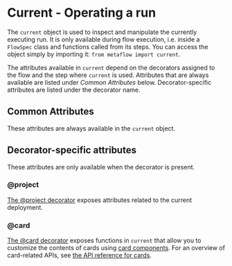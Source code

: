 # Current - Operating a run

<!-- WARNING: THIS FILE WAS AUTOGENERATED! DO NOT EDIT! Instead, edit the notebook w/the location & name as this file. -->

The `current` object is used to inspect and manipulate the currently executing run. It is only available during flow execution, i.e. inside a `FlowSpec` class and functions called from its steps. You can access the object simply by importing it: `from metaflow import current`.

The attributes available in `current` depend on the decorators assigned to the flow and the step where `current` is used. Attributes that are always available are listed under *Common Attributes* below. Decorator-specific attributes are listed under the decorator name.

## Common Attributes

These attributes are always available in the `current` object.


<DocSection type="property" name="current.is_running_flow" module="__main__" show_import="False" heading_level="4">

<Description summary="Returns True if called inside a running Flow, False otherwise.\n\nYou can use this property e.g. inside a library to choose the desired\nbehavior depending on the execution context.\n" />
<ParamSection name="Returns">
<Parameter type="bool" desc="True if called inside a run, False otherwise." />
</ParamSection>
</DocSection>



<DocSection type="property" name="current.flow_name" module="__main__" show_import="False" heading_level="4">

<Description summary="The name of the currently executing flow.\n" />
<ParamSection name="Returns">
<Parameter type="str" desc="Flow name." />
</ParamSection>
</DocSection>



<DocSection type="property" name="current.run_id" module="__main__" show_import="False" heading_level="4">

<Description summary="The run ID of the currently executing run.\n" />
<ParamSection name="Returns">
<Parameter type="str" desc="Run ID." />
</ParamSection>
</DocSection>



<DocSection type="property" name="current.step_name" module="__main__" show_import="False" heading_level="4">

<Description summary="The name of the currently executing step.\n" />
<ParamSection name="Returns">
<Parameter type="str" desc="Step name." />
</ParamSection>
</DocSection>



<DocSection type="property" name="current.task_id" module="__main__" show_import="False" heading_level="4">

<Description summary="The task ID of the currently executing task.\n" />
<ParamSection name="Returns">
<Parameter type="str" desc="Task ID." />
</ParamSection>
</DocSection>



<DocSection type="property" name="current.retry_count" module="__main__" show_import="False" heading_level="4">

<Description summary="The index of the task execution attempt.\n\nThis property returns 0 for the first attempt to execute the task.\nIf the @retry decorator is used and the first attempt fails, this\nproperty returns the number of times the task was attempted prior\nto the current attempt.\n" />
<ParamSection name="Returns">
<Parameter type="int" desc="The retry count." />
</ParamSection>
</DocSection>



<DocSection type="property" name="current.origin_run_id" module="__main__" show_import="False" heading_level="4">

<Description summary="The run ID of the original run this run was resumed from.\n\nThis property returns None for ordinary runs. If the run\nwas started by the resume command, the property returns\nthe ID of the original run.\n\nYou can use this property to detect if the run is resumed\nor not.\n" />
<ParamSection name="Returns">
<Parameter type="str" desc="Run ID of the original run." />
</ParamSection>
</DocSection>



<DocSection type="property" name="current.pathspec" module="__main__" show_import="False" heading_level="4">

<Description summary="Pathspec of the current run, i.e. a unique\nidentifier of the current task. The returned\nstring follows this format:\n```\n{flow_name}/{run_id}/{step_name}/{task_id}\n```\n" />
<ParamSection name="Returns">
<Parameter type="str" desc="Pathspec." />
</ParamSection>
</DocSection>



<DocSection type="property" name="current.namespace" module="__main__" show_import="False" heading_level="4">

<Description summary="The current namespace.\n" />
<ParamSection name="Returns">
<Parameter type="str" desc="Namespace." />
</ParamSection>
</DocSection>



<DocSection type="property" name="current.username" module="__main__" show_import="False" heading_level="4">

<Description summary="The name of the user who started the run, if available.\n" />
<ParamSection name="Returns">
<Parameter type="str" desc="User name." />
</ParamSection>
</DocSection>


## Decorator-specific attributes

These attributes are only available when the decorator is present.

### @project

[The @project decorator](/production/coordinating-larger-metaflow-projects) exposes attributes related to the current deployment.


<DocSection type="property" name="current.project_name" module="__main__" show_import="False" heading_level="4">

<Description summary="The name of the project assigned to this flow,\ni.e. `X` in `@project(name=X)`.\n" />
<ParamSection name="Returns">
<Parameter type="str" desc="Project name." />
</ParamSection>
</DocSection>



<DocSection type="property" name="current.project_flow_name" module="__main__" show_import="False" heading_level="4">

<Description summary="The flow name prefixed with the current project\nand branch. This name identifies the deployment\non a production scheduler.\n" />
<ParamSection name="Returns">
<Parameter type="str" desc="Flow name prefixed with project information." />
</ParamSection>
</DocSection>



<DocSection type="property" name="current.branch_name" module="__main__" show_import="False" heading_level="4">

<Description summary="The current branch, i.e. `X` in\n`--branch=X` set during deployment.\n" />
<ParamSection name="Returns">
<Parameter type="str" desc="Branch name." />
</ParamSection>
</DocSection>



<DocSection type="property" name="current.is_user_branch" module="__main__" show_import="False" heading_level="4">

<Description summary="True if the flow is deployed without a\nspecific `--branch` or a `--production` flag.\n" />
<ParamSection name="Returns">
<Parameter type="bool" desc="True if the deployment does not correspond to a specific branch." />
</ParamSection>
</DocSection>



<DocSection type="property" name="current.is_production" module="__main__" show_import="False" heading_level="4">

<Description summary="True if the flow is deployed with the `--production`\nflag.\n" />
<ParamSection name="Returns">
<Parameter type="bool" desc="True if the flow is deployed in `--production`." />
</ParamSection>
</DocSection>


### @card

[The @card decorator](/metaflow/visualizing-results) exposes functions in `current` that allow you to customize
the contents of cards using [card components](/api/cards#Card-components). For an overview of card-related APIs, see [the API reference for cards](/api/cards).


<DocSection type="method" name="current.card.__getitem__" module="metaflow" show_import="False" heading_level="4" link="https://github.com/Netflix/metaflow/tree/master/__main__.py#L27">
<SigArgSection>
<SigArg name="self" />
</SigArgSection>
<Description summary="Choose a specific card for manipulation." extended_summary="When multiple @card decorators are present, you can add an\n`ID` to distinguish between them, `@card(id=ID)`. This allows you\nto add components to a specific card like this:\n```\ncurrent.card[ID].append(component)\n```" />
<ParamSection name="Parameters">
	<Parameter name="key" type="str" desc="Card ID." />
</ParamSection>
<ParamSection name="Returns">
	<Parameter type="CardComponentCollector" desc="An object with `append` and `extend` calls which allow you to\nadd components to the chosen card." />
</ParamSection>
</DocSection>



<DocSection type="method" name="current.card.__setitem__" module="metaflow" show_import="False" heading_level="4" link="https://github.com/Netflix/metaflow/tree/master/__main__.py#L29">
<SigArgSection>
<SigArg name="self" />
</SigArgSection>
<Description summary="Specify components of the chosen card." extended_summary="Instead of adding components to a card individually with `current.card[ID].append(component)`,\nuse this method to assign a list of components to a card, replacing the existing components:\n```\ncurrent.card[ID] = [FirstComponent, SecondComponent]\n```" />
<ParamSection name="Parameters">
	<Parameter name="key: str" desc="Card ID." />
	<Parameter name="value: List[CardComponent]" desc="List of card components to assign to this card." />
</ParamSection>
</DocSection>



<DocSection type="method" name="current.card.append" module="metaflow" show_import="False" heading_level="4" link="https://github.com/Netflix/metaflow/tree/master/__main__.py#L31">
<SigArgSection>
<SigArg name="self" />
</SigArgSection>
<Description summary="Appends a component to the current card." />
<ParamSection name="Parameters">
	<Parameter name="component" type="CardComponent" desc="Card component to add to this card." />
</ParamSection>
</DocSection>



<DocSection type="method" name="current.card.extend" module="metaflow" show_import="False" heading_level="4" link="https://github.com/Netflix/metaflow/tree/master/__main__.py#L33">
<SigArgSection>
<SigArg name="self" />
</SigArgSection>
<Description summary="Appends many components to the current card." />
<ParamSection name="Parameters">
	<Parameter name="component" type="Iterator[CardComponent]" desc="Card components to add to this card." />
</ParamSection>
</DocSection>

